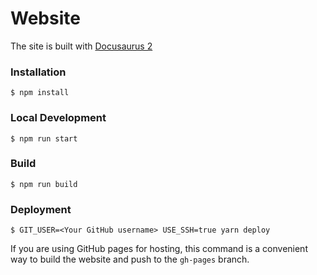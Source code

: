 # Website

The site is built with [Docusaurus 2](https://v2.docusaurus.io/)

### Installation

```
$ npm install
```

### Local Development

```
$ npm run start
```

### Build

```
$ npm run build
```

### Deployment

```
$ GIT_USER=<Your GitHub username> USE_SSH=true yarn deploy
```

If you are using GitHub pages for hosting, this command is a convenient way to build the website and push to the `gh-pages` branch.
